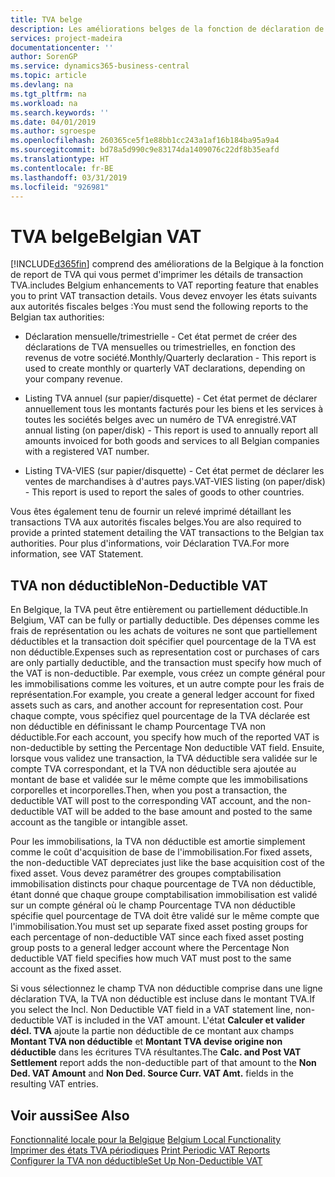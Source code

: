 ```yaml
---
title: TVA belge
description: Les améliorations belges de la fonction de déclaration de TVA vous permettent d'imprimer des détails sur les transactions TVA.
services: project-madeira
documentationcenter: ''
author: SorenGP
ms.service: dynamics365-business-central
ms.topic: article
ms.devlang: na
ms.tgt_pltfrm: na
ms.workload: na
ms.search.keywords: ''
ms.date: 04/01/2019
ms.author: sgroespe
ms.openlocfilehash: 260365ce5f1e88bb1cc243a1af16b184ba95a9a4
ms.sourcegitcommit: bd78a5d990c9e83174da1409076c22df8b35eafd
ms.translationtype: HT
ms.contentlocale: fr-BE
ms.lasthandoff: 03/31/2019
ms.locfileid: "926981"
---
```

# <a name="belgian-vat"></a><span data-ttu-id="a254a-103">TVA belge</span><span class="sxs-lookup"><span data-stu-id="a254a-103">Belgian VAT</span></span>
[!INCLUDE[d365fin](../../includes/d365fin_md.md)] <span data-ttu-id="a254a-104">comprend des améliorations de la Belgique à la fonction de report de TVA qui vous permet d'imprimer les détails de transaction TVA.</span><span class="sxs-lookup"><span data-stu-id="a254a-104">includes Belgium enhancements to VAT reporting feature that enables you to print VAT transaction details.</span></span> <span data-ttu-id="a254a-105">Vous devez envoyer les états suivants aux autorités fiscales belges :</span><span class="sxs-lookup"><span data-stu-id="a254a-105">You must send the following reports to the Belgian tax authorities:</span></span>  

-   <span data-ttu-id="a254a-106">Déclaration mensuelle/trimestrielle - Cet état permet de créer des déclarations de TVA mensuelles ou trimestrielles, en fonction des revenus de votre société.</span><span class="sxs-lookup"><span data-stu-id="a254a-106">Monthly/Quarterly declaration - This report is used to create monthly or quarterly VAT declarations, depending on your company revenue.</span></span>  

-   <span data-ttu-id="a254a-107">Listing TVA annuel (sur papier/disquette) - Cet état permet de déclarer annuellement tous les montants facturés pour les biens et les services à toutes les sociétés belges avec un numéro de TVA enregistré.</span><span class="sxs-lookup"><span data-stu-id="a254a-107">VAT annual listing (on paper/disk) - This report is used to annually report all amounts invoiced for both goods and services to all Belgian companies with a registered VAT number.</span></span>  

-   <span data-ttu-id="a254a-108">Listing TVA-VIES (sur papier/disquette) - Cet état permet de déclarer les ventes de marchandises à d'autres pays.</span><span class="sxs-lookup"><span data-stu-id="a254a-108">VAT-VIES listing (on paper/disk) - This report is used to report the sales of goods to other countries.</span></span>  

<span data-ttu-id="a254a-109">Vous êtes également tenu de fournir un relevé imprimé détaillant les transactions TVA aux autorités fiscales belges.</span><span class="sxs-lookup"><span data-stu-id="a254a-109">You are also required to provide a printed statement detailing the VAT transactions to the Belgian tax authorities.</span></span> <span data-ttu-id="a254a-110">Pour plus d'informations, voir Déclaration TVA.</span><span class="sxs-lookup"><span data-stu-id="a254a-110">For more information, see VAT Statement.</span></span>  

## <a name="non-deductible-vat"></a><span data-ttu-id="a254a-111">TVA non déductible</span><span class="sxs-lookup"><span data-stu-id="a254a-111">Non-Deductible VAT</span></span>  
 <span data-ttu-id="a254a-112">En Belgique, la TVA peut être entièrement ou partiellement déductible.</span><span class="sxs-lookup"><span data-stu-id="a254a-112">In Belgium, VAT can be fully or partially deductible.</span></span> <span data-ttu-id="a254a-113">Des dépenses comme les frais de représentation ou les achats de voitures ne sont que partiellement déductibles et la transaction doit spécifier quel pourcentage de la TVA est non déductible.</span><span class="sxs-lookup"><span data-stu-id="a254a-113">Expenses such as representation cost or purchases of cars are only partially deductible, and the transaction must specify how much of the VAT is non-deductible.</span></span> <span data-ttu-id="a254a-114">Par exemple, vous créez un compte général pour les immobilisations comme les voitures, et un autre compte pour les frais de représentation.</span><span class="sxs-lookup"><span data-stu-id="a254a-114">For example, you create a general ledger account for fixed assets such as cars, and another account for representation cost.</span></span> <span data-ttu-id="a254a-115">Pour chaque compte, vous spécifiez quel pourcentage de la TVA déclarée est non déductible en définissant le champ Pourcentage TVA non déductible.</span><span class="sxs-lookup"><span data-stu-id="a254a-115">For each account, you specify how much of the reported VAT is non-deductible by setting the Percentage Non deductible VAT field.</span></span> <span data-ttu-id="a254a-116">Ensuite, lorsque vous validez une transaction, la TVA déductible sera validée sur le compte TVA correspondant, et la TVA non déductible sera ajoutée au montant de base et validée sur le même compte que les immobilisations corporelles et incorporelles.</span><span class="sxs-lookup"><span data-stu-id="a254a-116">Then, when you post a transaction, the deductible VAT will post to the corresponding VAT account, and the non-deductible VAT will be added to the base amount and posted to the same account as the tangible or intangible asset.</span></span>  

 <span data-ttu-id="a254a-117">Pour les immobilisations, la TVA non déductible est amortie simplement comme le coût d'acquisition de base de l'immobilisation.</span><span class="sxs-lookup"><span data-stu-id="a254a-117">For fixed assets, the non-deductible VAT depreciates just like the base acquisition cost of the fixed asset.</span></span> <span data-ttu-id="a254a-118">Vous devez paramétrer des groupes comptabilisation immobilisation distincts pour chaque pourcentage de TVA non déductible, étant donné que chaque groupe comptabilisation immobilisation est validé sur un compte général où le champ Pourcentage TVA non déductible spécifie quel pourcentage de TVA doit être validé sur le même compte que l'immobilisation.</span><span class="sxs-lookup"><span data-stu-id="a254a-118">You must set up separate fixed asset posting groups for each percentage of non-deductible VAT since each fixed asset posting group posts to a general ledger account where the Percentage Non deductible VAT field specifies how much VAT must post to the same account as the fixed asset.</span></span>  

 <span data-ttu-id="a254a-119">Si vous sélectionnez le champ TVA non déductible comprise dans une ligne déclaration TVA, la TVA non déductible est incluse dans le montant TVA.</span><span class="sxs-lookup"><span data-stu-id="a254a-119">If you select the Incl. Non Deductible VAT field in a VAT statement line, non-deductible VAT is included in the VAT amount.</span></span> <span data-ttu-id="a254a-120">L'état **Calculer et valider décl. TVA** ajoute la partie non déductible de ce montant aux champs **Montant TVA non déductible** et **Montant TVA devise origine non déductible** dans les écritures TVA résultantes.</span><span class="sxs-lookup"><span data-stu-id="a254a-120">The **Calc. and Post VAT Settlement** report adds the non-deductible part of that amount to the **Non Ded. VAT Amount** and **Non Ded. Source Curr. VAT Amt.** fields in the resulting VAT entries.</span></span>  

## <a name="see-also"></a><span data-ttu-id="a254a-121">Voir aussi</span><span class="sxs-lookup"><span data-stu-id="a254a-121">See Also</span></span>  
 <span data-ttu-id="a254a-122">[Fonctionnalité locale pour la Belgique](belgium-local-functionality.md) </span><span class="sxs-lookup"><span data-stu-id="a254a-122">[Belgium Local Functionality](belgium-local-functionality.md) </span></span>  
 <span data-ttu-id="a254a-123">[Imprimer des états TVA périodiques](how-to-print-periodic-vat-reports.md) </span><span class="sxs-lookup"><span data-stu-id="a254a-123">[Print Periodic VAT Reports](how-to-print-periodic-vat-reports.md) </span></span>  
 [<span data-ttu-id="a254a-124">Configurer la TVA non déductible</span><span class="sxs-lookup"><span data-stu-id="a254a-124">Set Up Non-Deductible VAT</span></span>](how-to-set-up-non-deductible-vat.md)

